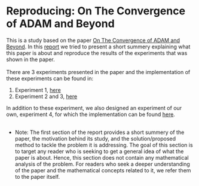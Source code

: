 # Reproducing: On The Convergence of ADAM and Beyond

This is a study based on the paper [On The Convergence of ADAM and Beyond](https://openreview.net/pdf?id=ryQu7f-RZ). In this [report](https://github.com/rezazzr/Reproducing-Convergence-of-ADAM-and-Beyond/blob/master/Reproducing_On_The_Convergence_of_ADAM_and_Beyond.pdf) we tried to present a short summery explaining what this paper is about and reproduce the results of the experiments that was shown in the paper.<br>
<br>
There are 3 experiments presented in the paper and the implementation of these experiments can be found in:

1.  Experiment 1, [here](https://github.com/rezazzr/Reproducing-Convergence-of-ADAM-and-Beyond/blob/master/synthetic_case_experiment.ipynb)
2.  Experiment 2 and 3, [here](https://github.com/rezazzr/Reproducing-Convergence-of-ADAM-and-Beyond/blob/master/Logistic_Regression_and_Neural_network_experiment.ipynb)

In addition to these experiment, we also designed an experiment of our own, experiment 4, for which the implementation can be found [here](https://github.com/rezazzr/Reproducing-Convergence-of-ADAM-and-Beyond/blob/master/VAE_exp.ipynb).<br>
<br>
* Note: The first section of the report provides a short summery of the paper, the motivation behind its study, and the solution/proposed method to tackle the problem it is addressing. The goal of this section is to target any reader who is seeking to get a general idea of what the paper is about. Hence, this section does not contain any mathematical analysis of the problem. For readers who seek a deeper understanding of the paper and the mathematical concepts related to it, we refer them to the paper itself.
